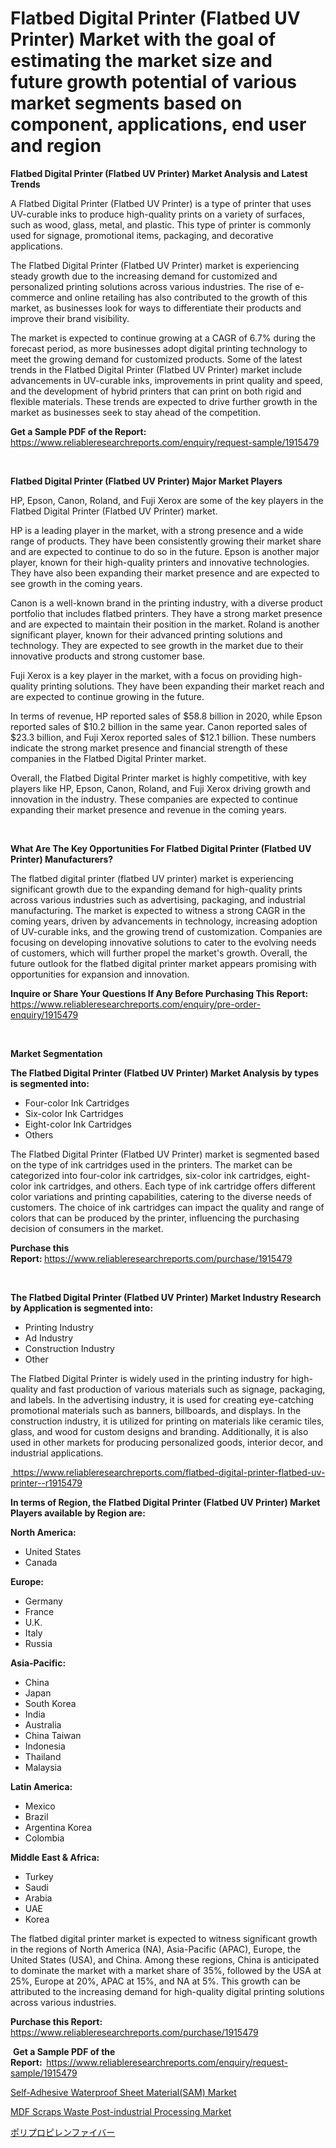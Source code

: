 <p><h1>Flatbed Digital Printer (Flatbed UV Printer) Market with the goal of estimating the market size and future growth potential of various market segments based on component, applications, end user and region</h1></p><p><strong>Flatbed Digital Printer (Flatbed UV Printer) Market Analysis and Latest Trends</strong></p>
<p><p>A Flatbed Digital Printer (Flatbed UV Printer) is a type of printer that uses UV-curable inks to produce high-quality prints on a variety of surfaces, such as wood, glass, metal, and plastic. This type of printer is commonly used for signage, promotional items, packaging, and decorative applications.</p><p>The Flatbed Digital Printer (Flatbed UV Printer) market is experiencing steady growth due to the increasing demand for customized and personalized printing solutions across various industries. The rise of e-commerce and online retailing has also contributed to the growth of this market, as businesses look for ways to differentiate their products and improve their brand visibility.</p><p>The market is expected to continue growing at a CAGR of 6.7% during the forecast period, as more businesses adopt digital printing technology to meet the growing demand for customized products. Some of the latest trends in the Flatbed Digital Printer (Flatbed UV Printer) market include advancements in UV-curable inks, improvements in print quality and speed, and the development of hybrid printers that can print on both rigid and flexible materials. These trends are expected to drive further growth in the market as businesses seek to stay ahead of the competition.</p></p>
<p><strong>Get a Sample PDF of the Report:&nbsp;</strong> <a href="https://www.reliableresearchreports.com/enquiry/request-sample/1915479">https://www.reliableresearchreports.com/enquiry/request-sample/1915479</a></p>
<p>&nbsp;</p>
<p><strong>Flatbed Digital Printer (Flatbed UV Printer) Major Market Players</strong></p>
<p><p>HP, Epson, Canon, Roland, and Fuji Xerox are some of the key players in the Flatbed Digital Printer (Flatbed UV Printer) market. </p><p>HP is a leading player in the market, with a strong presence and a wide range of products. They have been consistently growing their market share and are expected to continue to do so in the future. Epson is another major player, known for their high-quality printers and innovative technologies. They have also been expanding their market presence and are expected to see growth in the coming years.</p><p>Canon is a well-known brand in the printing industry, with a diverse product portfolio that includes flatbed printers. They have a strong market presence and are expected to maintain their position in the market. Roland is another significant player, known for their advanced printing solutions and technology. They are expected to see growth in the market due to their innovative products and strong customer base.</p><p>Fuji Xerox is a key player in the market, with a focus on providing high-quality printing solutions. They have been expanding their market reach and are expected to continue growing in the future. </p><p>In terms of revenue, HP reported sales of $58.8 billion in 2020, while Epson reported sales of $10.2 billion in the same year. Canon reported sales of $23.3 billion, and Fuji Xerox reported sales of $12.1 billion. These numbers indicate the strong market presence and financial strength of these companies in the Flatbed Digital Printer market. </p><p>Overall, the Flatbed Digital Printer market is highly competitive, with key players like HP, Epson, Canon, Roland, and Fuji Xerox driving growth and innovation in the industry. These companies are expected to continue expanding their market presence and revenue in the coming years.</p></p>
<p>&nbsp;</p>
<p><strong>What Are The Key Opportunities For Flatbed Digital Printer (Flatbed UV Printer) Manufacturers?</strong></p>
<p><p>The flatbed digital printer (flatbed UV printer) market is experiencing significant growth due to the expanding demand for high-quality prints across various industries such as advertising, packaging, and industrial manufacturing. The market is expected to witness a strong CAGR in the coming years, driven by advancements in technology, increasing adoption of UV-curable inks, and the growing trend of customization. Companies are focusing on developing innovative solutions to cater to the evolving needs of customers, which will further propel the market's growth. Overall, the future outlook for the flatbed digital printer market appears promising with opportunities for expansion and innovation.</p></p>
<p><strong>Inquire or Share Your Questions If Any Before Purchasing This Report:</strong> <a href="https://www.reliableresearchreports.com/enquiry/pre-order-enquiry/1915479">https://www.reliableresearchreports.com/enquiry/pre-order-enquiry/1915479</a></p>
<p>&nbsp;</p>
<p><strong>Market Segmentation</strong></p>
<p><strong>The Flatbed Digital Printer (Flatbed UV Printer) Market Analysis by types is segmented into:</strong></p>
<p><ul><li>Four-color Ink Cartridges</li><li>Six-color Ink Cartridges</li><li>Eight-color Ink Cartridges</li><li>Others</li></ul></p>
<p><p>The Flatbed Digital Printer (Flatbed UV Printer) market is segmented based on the type of ink cartridges used in the printers. The market can be categorized into four-color ink cartridges, six-color ink cartridges, eight-color ink cartridges, and others. Each type of ink cartridge offers different color variations and printing capabilities, catering to the diverse needs of customers. The choice of ink cartridges can impact the quality and range of colors that can be produced by the printer, influencing the purchasing decision of consumers in the market.</p></p>
<p><strong>Purchase this Report:&nbsp;</strong><a href="https://www.reliableresearchreports.com/purchase/1915479">https://www.reliableresearchreports.com/purchase/1915479</a></p>
<p>&nbsp;</p>
<p><strong>The Flatbed Digital Printer (Flatbed UV Printer) Market Industry Research by Application is segmented into:</strong></p>
<p><ul><li>Printing Industry</li><li>Ad Industry</li><li>Construction Industry</li><li>Other</li></ul></p>
<p><p>The Flatbed Digital Printer is widely used in the printing industry for high-quality and fast production of various materials such as signage, packaging, and labels. In the advertising industry, it is used for creating eye-catching promotional materials such as banners, billboards, and displays. In the construction industry, it is utilized for printing on materials like ceramic tiles, glass, and wood for custom designs and branding. Additionally, it is also used in other markets for producing personalized goods, interior decor, and industrial applications.</p></p>
<p><a href="https://www.reliableresearchreports.com/flatbed-digital-printer-flatbed-uv-printer--r1915479">&nbsp;https://www.reliableresearchreports.com/flatbed-digital-printer-flatbed-uv-printer--r1915479</a></p>
<p><strong>In terms of Region, the Flatbed Digital Printer (Flatbed UV Printer) Market Players available by Region are:</strong></p>
<p>
    <p> <strong> North America: </strong>
        <ul>
            <li>United States</li>
            <li>Canada</li>
        </ul>
        </p> 
    <p> <strong> Europe: </strong>
        <ul>
            <li>Germany</li>
            <li>France</li>
            <li>U.K.</li>
            <li>Italy</li>
            <li>Russia</li>
        </ul>
        </p> 
    <p> <strong> Asia-Pacific: </strong>
        <ul>
            <li>China</li>
            <li>Japan</li>
            <li>South Korea</li>
            <li>India</li>
            <li>Australia</li>
            <li>China Taiwan</li>
            <li>Indonesia</li>
            <li>Thailand</li>
            <li>Malaysia</li>
        </ul>
        </p> 
    <p> <strong> Latin America: </strong>
        <ul>
            <li>Mexico</li>
            <li>Brazil</li>
            <li>Argentina Korea</li>
            <li>Colombia</li>
        </ul>
        </p> 
    <p> <strong> Middle East & Africa: </strong>
        <ul>
            <li>Turkey</li>
            <li>Saudi</li>
            <li>Arabia</li>
            <li>UAE</li>
            <li>Korea</li>
        </ul>
    </p>
    </p>
<p><p>The flatbed digital printer market is expected to witness significant growth in the regions of North America (NA), Asia-Pacific (APAC), Europe, the United States (USA), and China. Among these regions, China is anticipated to dominate the market with a market share of 35%, followed by the USA at 25%, Europe at 20%, APAC at 15%, and NA at 5%. This growth can be attributed to the increasing demand for high-quality digital printing solutions across various industries.</p></p>
<p><strong>Purchase this Report: </strong><a href="https://www.reliableresearchreports.com/purchase/1915479">https://www.reliableresearchreports.com/purchase/1915479</a></p>
<p>&nbsp;<strong>Get a Sample PDF of the Report:&nbsp;&nbsp;</strong><a href="https://www.reliableresearchreports.com/enquiry/request-sample/1915479">https://www.reliableresearchreports.com/enquiry/request-sample/1915479</a></p>
<p><strong></strong></p>
<p><p><a href="https://automatic-knee-4c7.notion.site/Self-Adhesive-Waterproof-Sheet-Material-SAM-Market-Size-CAGR-Trends-2024-2030-b7caaa65796f435a90125c7cb7b0d5ae">Self-Adhesive Waterproof Sheet Material(SAM) Market</a></p><p><a href="https://issuu.com/reportprime-2/docs/mdf-scraps-waste-post-industrial-processing-market">MDF Scraps Waste Post-industrial Processing Market</a></p><p><a href="https://github.com/deonnorth8/Market-Research-Report-List-1/blob/main/566308144981.md">ポリプロピレンファイバー</a></p></p>